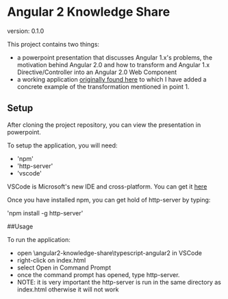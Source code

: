 # Angular 2 Knowledge Share

version: 0.1.0

This project contains two things:
- a powerpoint presentation that discusses Angular 1.x's problems, the motivation behind Angular 2.0 and how to transform and Angular 1.x Directive/Controller into an Angular 2.0 Web Component
- a working application [originally found here](https://github.com/thelgevold/angular-2-samples.git) to which I have added a concrete example of the transformation mentioned in point 1.


## Setup

After cloning the project repository, you can view the presentation in powerpoint.

To setup the application, you will need:
 - 'npm'
 - 'http-server'
 - 'vscode'

 VSCode is Microsoft's new IDE and cross-platform. You can get it [here](https://code.visualstudio.com/Download)

 Once you have installed npm, you can get hold of http-server by typing:

 'npm install -g http-server'

 ##Usage


To run the application:
- open \angular2-knowledge-share\typescript-angular2 in VSCode 
- right-click on index.html
- select Open in Command Prompt
- once the command prompt has opened, type http-server.
- NOTE: it is very important the http-server is run in the same directory as index.html otherwise it will not work

   

